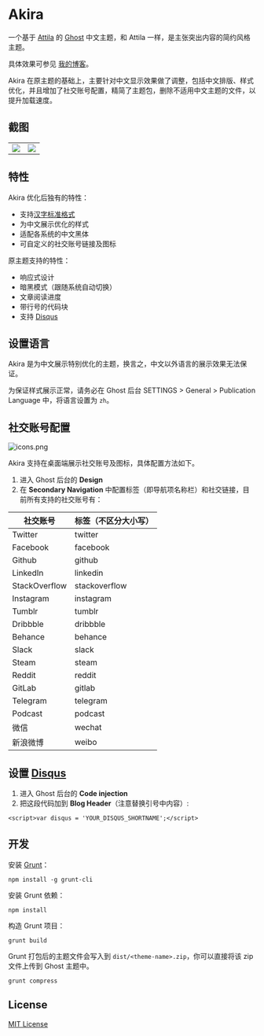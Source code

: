 # Akira

一个基于 [Attila](https://github.com/zutrinken/attila) 的 [Ghost](https://github.com/tryghost/ghost/) 中文主题，和 Attila 一样，是主张突出内容的简约风格主题。

具体效果可参见 [我的博客](https://zoomyale.com/)。

Akira 在原主题的基础上，主要针对中文显示效果做了调整，包括中文排版、样式优化，并且增加了社交账号配置，精简了主题包，删除不适用中文主题的文件，以提升加载速度。

## 截图

<table>
<tr>
<td valign="center">
<img src="https://i.loli.net/2020/05/06/a1URlrTwDtdoOWH.png" />
</td>
<td valign="center">
<img src="https://i.loli.net/2020/05/06/8U6qlaApxgtmHQw.png" />
</td>
</tr>
</table>

## 特性

Akira 优化后独有的特性：

* 支持[汉字标准格式](https://hanzi.pro/)
* 为中文展示优化的样式
* 适配各系统的中文黑体
* 可自定义的社交账号链接及图标

原主题支持的特性：

* 响应式设计
* 暗黑模式（跟随系统自动切换）
* 文章阅读进度
* 带行号的代码块
* 支持 [Disqus](https://disqus.com/)

## 设置语言

Akira 是为中文展示特别优化的主题，换言之，中文以外语言的展示效果无法保证。

为保证样式展示正常，请务必在 Ghost 后台 SETTINGS > General > Publication Language 中，将语言设置为 `zh`。

## 社交账号配置

![icons.png](https://i.loli.net/2020/05/06/vAd7U4QtcbKuCn9.png)

Akira 支持在桌面端展示社交账号及图标，具体配置方法如下。

1. 进入 Ghost 后台的 __Design__
2. 在 __Secondary Navigation__ 中配置标签（即导航项名称栏）和社交链接，目前所有支持的社交账号有：

| 社交账号          | 标签（不区分大小写）    |
|---------------|---------------|
| Twitter       | twitter       |
| Facebook      | facebook      |
| Github        | github        |
| LinkedIn      | linkedin      |
| StackOverflow | stackoverflow |
| Instagram     | instagram     |
| Tumblr        | tumblr        |
| Dribbble      | dribbble      |
| Behance       | behance       |
| Slack         | slack         |
| Steam         | steam         |
| Reddit        | reddit        |
| GitLab        | gitlab        |
| Telegram      | telegram      |
| Podcast       | podcast       |
| 微信            | wechat        |
| 新浪微博          | weibo         |


## 设置 [Disqus](https://disqus.com/)

1. 进入 Ghost 后台的 __Code injection__
2. 把这段代码加到 __Blog Header__（注意替换引号中内容）:  
````
<script>var disqus = 'YOUR_DISQUS_SHORTNAME';</script>
````

## 开发

安装 [Grunt](https://gruntjs.com/getting-started/)：

	npm install -g grunt-cli

安装 Grunt 依赖：

	npm install

构造 Grunt 项目：

	grunt build

Grunt 打包后的主题文件会写入到 `dist/<theme-name>.zip`，你可以直接将该 zip 文件上传到 Ghost 主题中。

	grunt compress

## License

[MIT License](https://github.com/zutrinken/attila/blob/master/LICENSE)
